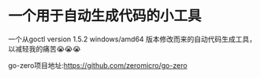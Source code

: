 # 一个用于自动生成代码的小工具
一个从goctl version 1.5.2 windows/amd64 版本修改而来的自动代码生成工具，以减轻我的痛苦😭😭😭

go-zero项目地址:https://github.com/zeromicro/go-zero
